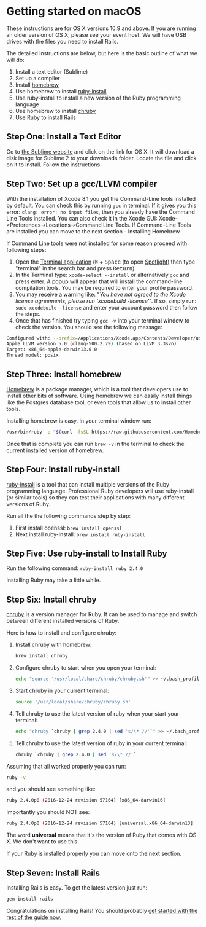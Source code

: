 # Getting started on macOS

These instructions are for OS X versions 10.9 and above. If you are running an older version of OS X, please see your event host. We will have USB drives with the files you need to install Rails.

The detailed instructions are below, but here is the basic outline of what we will do:

1. Install a text editor (Sublime)
2. Set up a compiler
3. Install [homebrew](http://brew.sh)
4. Use homebrew to install [ruby-install](https://github.com/postmodern/ruby-install)
5. Use ruby-install to install a new version of the Ruby programming language
6. Use homebrew to install [chruby](https://github.com/postmodern/chruby)
7. Use Ruby to install Rails

## Step One: Install a Text Editor

Go to [the Sublime website](https://www.sublimetext.com/2) and click on the link for OS X.
It will download a disk image for Sublime 2 to your downloads folder.
Locate the file and click on it to install. Follow the instructions.

## Step Two: Set up a gcc/LLVM compiler

With the installation of Xcode 8.1 you get the Command-Line tools installed by default. You can check this by running `gcc` in terminal. If it gives you this error: `clang: error: no input files`, then you already have the Command Line Tools installed. You can also check it in the Xcode GUI: Xcode->Preferences->Locations->Command Line Tools. If Command-Line Tools are installed you can move to the next section - Installing Homebrew.

If Command Line tools were not installed for some reason proceed with following steps:

1. Open the [Terminal application](https://en.wikipedia.org/wiki/Terminal_(macOS)) (<kbd>⌘</kbd> + <kbd>Space</kbd> (to open [Spotlight](https://support.apple.com/en-au/HT204014)) then type "terminal" in the search bar and press <kbd>Return</kbd>).
2. In the Terminal type: `xcode-select --install` or alternatively `gcc` and press enter. A popup will appear that will install the command-line compilation tools. You may be required to enter your profile password.
3. You may receive a warning like: "_You have not agreed to the Xcode license agreements, please run 'xcodebuild -license'_". If so, simply run: `sudo xcodebuild -license` and enter your account password then follow the steps.
4. Once that has finished try typing `gcc -v` into your terminal window to check the version. You should see the following message:

```sh
Configured with: --prefix=/Applications/Xcode.app/Contents/Developer/usr
Apple LLVM version 5.0 (clang-500.2.79) (based on LLVM 3.3svn)
Target: x86_64-apple-darwin13.0.0
Thread model: posix
```

## Step Three: Install homebrew

[Homebrew](http://brew.sh) is a package manager, which is a tool that developers use to install other bits of software. Using homebrew we can easily install things like the Postgres database tool, or even tools that allow us to install other tools.

Installing homebrew is easy. In your terminal window run:

```sh
/usr/bin/ruby -e "$(curl -fsSL https://raw.githubusercontent.com/Homebrew/install/master/install)"
```

Once that is complete you can run `brew -v` in the terminal to check the current installed version of homebrew.

## Step Four: Install ruby-install

[ruby-install](https://github.com/postmodern/ruby-install) is a tool that can install multiple versions of the Ruby programming language. Professional Ruby developers will use ruby-install (or similar tools) so they can test their applications with many different versions of Ruby.

Run all the the following commands step by step:

1. First install openssl: `brew install openssl`
2. Next install ruby-install: `brew install ruby-install`

## Step Five: Use ruby-install to Install Ruby

Run the following command: `ruby-install ruby 2.4.0`

Installing Ruby may take a little while.

## Step Six: Install chruby

[chruby](https://github.com/postmodern/chruby) is a version manager for Ruby. It can be used to manage and switch between different installed versions of Ruby.

Here is how to install and configure chruby:

1. Install chruby with homebrew:

    ````sh
    brew install chruby
    ````

2. Configure chruby to start when you open your terminal:

    ````sh
    echo "source '/usr/local/share/chruby/chruby.sh'" >> ~/.bash_profile
    ````

3. Start chruby in your current terminal:

    ````sh
    source '/usr/local/share/chruby/chruby.sh'
    ````

4. Tell chruby to use the latest version of ruby when your start your terminal:

    ````sh
    echo "chruby `chruby | grep 2.4.0 | sed 's/\* //'`" >> ~/.bash_profile
    ````

5. Tell chruby to use the latest version of ruby in your current terminal:

    ````sh
    chruby `chruby | grep 2.4.0 | sed 's/\* //'`
    ````

Assuming that all worked properly you can run:

````sh
ruby -v
````

and you should see something like:

````sh
ruby 2.4.0p0 (2016-12-24 revision 57164) [x86_64-darwin16]
````

Importantly you should NOT see:

````sh
ruby 2.4.0p0 (2016-12-24 revision 57164) [universal.x86_64-darwin13]
````

The word __universal__ means that it's the version of Ruby that comes with OS X.
We don't want to use this.

If your Ruby is installed properly you can move onto the next section.

## Step Seven: Install Rails

Installing Rails is easy. To get the latest version just run:

```sh
gem install rails
```

Congratulations on installing Rails! You should probably [get started with the rest of the guide now.](/guides/installfest/getting_started)
